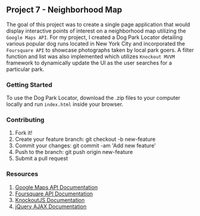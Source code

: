 ## Project 7 - Neighborhood Map

The goal of this project was to create a single page application that would display interactive points of interest on a neighborhood map utilizing the `Google Maps API`. 
For my project, I created a Dog Park Locator detailing various popular dog runs located in New York City and incorporated the `Foursquare API` to showcase photographs taken by local park goers.
A filter function and list was also implemented which utilizes `Knockout MVVM` framework to dynamically update the UI as the user searches for a particular park.

### Getting Started

To use the Dog Park Locator, download the .zip files to your computer locally and run `index.html` inside your browser.

### Contributing
1. Fork it!
1. Create your feature branch: git checkout -b new-feature
1. Commit your changes: git commit -am 'Add new feature'
1. Push to the branch: git push origin new-feature
1. Submit a pull request

### Resources

1. [Google Maps API Documentation](https://developers.google.com/maps/documentation/)
1. [Foursquare API Documentation](https://developer.foursquare.com/start)
1. [KnockoutJS Documentation](http://knockoutjs.com/documentation/introduction.html)
1. [jQuery AJAX Documentation](http://api.jquery.com/jquery.ajax/)